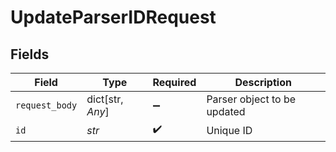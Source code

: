 # UpdateParserIDRequest


## Fields

| Field                       | Type                        | Required                    | Description                 |
| --------------------------- | --------------------------- | --------------------------- | --------------------------- |
| `request_body`              | dict[str, *Any*]            | :heavy_minus_sign:          | Parser object to be updated |
| `id`                        | *str*                       | :heavy_check_mark:          | Unique ID                   |